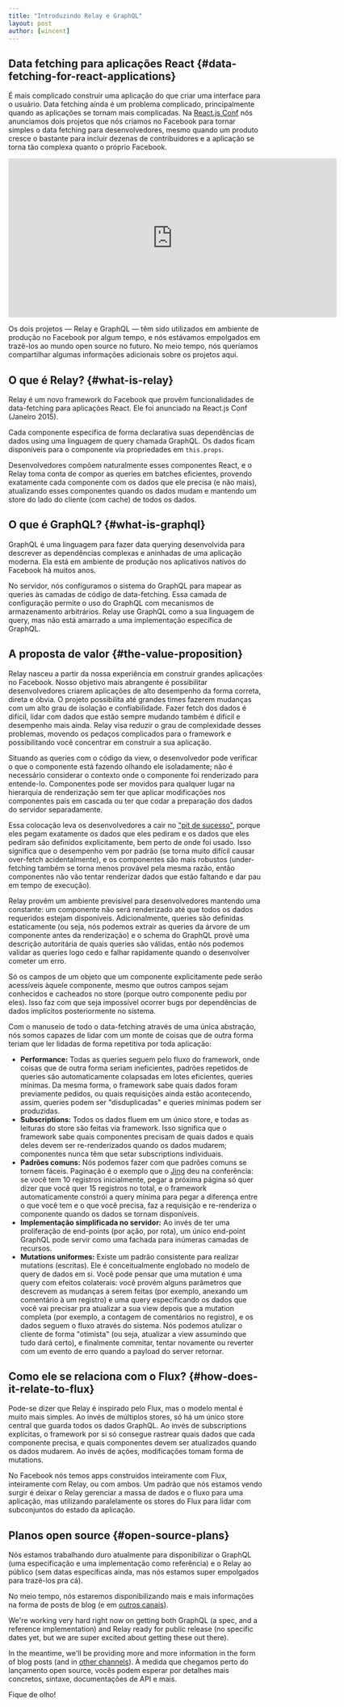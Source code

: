 ```yaml
---
title: "Introduzindo Relay e GraphQL"
layout: post
author: [wincent]
---
```


## Data fetching para aplicações React {#data-fetching-for-react-applications}

É mais complicado construir uma aplicação do que criar uma interface para o usuário. Data fetching ainda é um problema complicado, principalmente quando as aplicações se tornam mais complicadas. Na [React.js Conf](http://conf.reactjs.com/) nós anunciamos dois projetos que nós criamos no Facebook para tornar simples o data fetching para desenvolvedores, mesmo quando um produto cresce o bastante para incluir dezenas de contribuidores e a aplicação se torna tão complexa quanto o próprio Facebook.

<iframe width="650" height="315" src="https://www.youtube-nocookie.com/embed/9sc8Pyc51uU" frameborder="0" allowfullscreen></iframe>

Os dois projetos &mdash; Relay e GraphQL &mdash; têm sido utilizados em ambiente de produção no Facebook por algum tempo, e nós estávamos empolgados em trazê-los ao mundo open source no futuro. No meio tempo, nós queríamos compartilhar algumas informações adicionais sobre os projetos aqui.

<script async class="speakerdeck-embed" data-id="7af7c2f33bf9451a892dcd91de55b7c2" data-ratio="1.29456384323641" src="//speakerdeck.com/assets/embed.js"></script>

## O que é Relay? {#what-is-relay}

Relay é um novo framework do Facebook que provêm funcionalidades de data-fetching para aplicações React. Ele foi anunciado na React.js Conf (Janeiro 2015).

Cada componente especifica de forma declarativa suas dependências de dados using uma linguagem de query chamada GraphQL. Os dados ficam disponíveis para o componente via propriedades em `this.props`.

Desenvolvedores compõem naturalmente esses componentes React, e o Relay toma conta de compor as queries em batches eficientes, provendo exatamente cada componente com os dados que ele precisa (e não mais), atualizando esses componentes quando os dados mudam e mantendo um store do lado do cliente (com cache) de todos os dados.  

## O que é GraphQL? {#what-is-graphql}

GraphQL é uma linguagem para fazer data querying desenvolvida para descrever as dependências complexas e aninhadas de uma aplicação moderna. Ela está em ambiente de produção nos aplicativos nativos do Facebook há muitos anos.

No servidor, nós configuramos o sistema do GraphQL para mapear as queries às camadas de código de data-fetching. Essa camada de configuração permite o uso do GraphQL com mecanismos de armazenamento arbitrários. Relay use GraphQL como a sua linguagem de query, mas não está amarrado a uma implementação específica de GraphQL.

## A proposta de valor {#the-value-proposition}

Relay nasceu a partir da nossa experiência em construir grandes aplicações no Facebook. Nosso objetivo mais abrangente é possibilitar desenvolvedores criarem aplicações de alto desempenho da forma correta, direta e óbvia. O projeto possibilita até grandes times fazerem mudanças com um alto grau de isolação e confiabilidade. Fazer fetch dos dados é difícil, lidar com dados que estão sempre mudando também é difícil e desempenho mais ainda. Relay visa reduzir o grau de complexidade desses problemas, movendo os pedaços complicados para o framework e possibilitando você concentrar em construir a sua aplicação.

Situando as queries com o código da view, o desenvolvedor pode verificar o que o componente está fazendo olhando ele isoladamente; não é necessário considerar o contexto onde o componente foi renderizado para entende-lo. Componentes pode ser movidos para qualquer lugar na hierarquia de renderização sem ter que aplicar modificações nos componentes pais em cascada ou ter que codar a preparação dos dados do servidor separadamente.

Essa colocação leva os desenvolvedores a cair no ["pit de sucesso"](https://english.stackexchange.com/a/77541), porque eles pegam exatamente os dados que eles pediram e os dados que eles pediram são definidos explicitamente, bem perto de onde foi usado. Isso significa que o desempenho vem por padrão (se torna muito difícil causar over-fetch acidentalmente), e os componentes são mais robustos (under-fetching também se torna menos provável pela mesma razão, então componentes não vão tentar renderizar dados que estão faltando e dar pau em tempo de execução).

Relay provêm um ambiente previsível para desenvolvedores mantendo uma constante: um componente não será renderizado até que todos os dados requeridos estejam disponíveis. Adicionalmente, queries são definidas estaticamente (ou seja, nós podemos extrair as queries da árvore de um componente antes da renderização) e o schema do GraphQL provê uma descrição autoritária de quais queries são válidas, então nós podemos validar as queries logo cedo e falhar rapidamente quando o desenvolver cometer um erro.

Só os campos de um objeto que um componente explicitamente pede serão acessíveis àquele componente, mesmo que outros campos sejam conhecidos e cacheados no store (porque outro componente pediu por eles). Isso faz com que seja impossível ocorrer bugs por dependências de dados implícitos posteriormente no sistema. 

Com o manuseio de todo o data-fetching através de uma única abstração, nós somos capazes de lidar com um monte de coisas que de outra forma teriam que ler lidadas de forma repetitiva por toda aplicação:

- **Performance:** Todas as queries seguem pelo fluxo do framework, onde coisas que de outra forma seriam ineficientes, padrões repetidos de queries são automaticamente colapsadas em lotes eficientes, queries mínimas. Da mesma forma, o framework sabe quais dados foram previamente pedidos, ou quais requisições ainda estão acontecendo, assim, queries podem ser "disduplicadas" e queries mínimas podem ser produzidas.
- **Subscriptions:** Todos os dados fluem em um único store, e todas as leituras do store são feitas via framework. Isso significa que o framework sabe quais componentes precisam de quais dados e quais deles devem ser re-renderizados quando os dados mudarem; componentes nunca têm que setar subscriptions individuais.
- **Padrões comuns:** Nós podemos fazer com que padrões comuns se tornem fáceis. Paginação é o exemplo que o [Jing](https://twitter.com/jingc) deu na conferência: se você tem 10 registros inicialmente, pegar a próxima página só quer dizer que você quer 15 registros no total, e o framework automaticamente constrói a query mínima para pegar a diferença entre o que você tem e o que você precisa, faz a requisição e re-renderiza o componente quando os dados se tornam disponíveis.
- **Implementação simplificada no servidor:** Ao invés de ter uma proliferação de end-points (por ação, por rota), um único end-point GraphQL pode servir como uma fachada para inúmeras camadas de recursos.
- **Mutations uniformes:** Existe um padrão consistente para realizar mutations (escritas). Ele é conceitualmente englobado no modelo de query de dados em si. Você pode pensar que uma mutation é uma query com efeitos colaterais: você provém alguns parâmetros que descrevem as mudanças a serem feitas (por exemplo, anexando um comentário à um registro) e uma query especificando os dados que você vai precisar pra atualizar a sua view depois que a mutation completa (por exemplo, a contagem de comentários no registro), e os dados seguem o fluxo através do sistema. Nós podemos atulizar o cliente de forma "otimista" (ou seja, atualizar a view assumindo que tudo dará certo), e finalmente commitar, tentar novamente ou reverter com um evento de erro quando a payload do server retornar.

## Como ele se relaciona com o Flux? {#how-does-it-relate-to-flux}

Pode-se dizer que Relay é inspirado pelo Flux, mas o modelo mental é muito mais simples. Ao invés de múltiplos stores, só há um único store central que guarda todos os dados GraphQL. Ao invés de subscriptions explícitas, o framework por si só consegue rastrear quais dados que cada componente precisa, e quais componentes devem ser atualizados quando os dados mudarem. Ao invés de ações, modificações tomam forma de mutations.

No Facebook nós temos apps construidos inteiramente com Flux, inteiramente com Relay, ou com ambos. Um padrão que nós estamos vendo surgir é deixar o Relay gerenciar a massa de dados e o fluxo para uma aplicação, mas utilizando paralelamente os stores do Flux para lidar com subconjuntos do estado da aplicação.

## Planos open source {#open-source-plans}

Nós estamos trabalhando duro atualmente para disponibilizar o GraphQL (uma especificação e uma implementação como referência) e o Relay ao público (sem datas específicas ainda, mas nós estamos super empolgados para trazê-los pra cá).

No meio tempo, nós estaremos disponibilizando mais e mais informações na forma de posts de blog (e em [outros canais](https://gist.github.com/wincent/598fa75e22bdfa44cf47)). 

We're working very hard right now on getting both GraphQL (a spec, and a reference implementation) and Relay ready for public release (no specific dates yet, but we are super excited about getting these out there).

In the meantime, we'll be providing more and more information in the form of blog posts (and in [other channels](https://gist.github.com/wincent/598fa75e22bdfa44cf47)). À medida que chegamos perto do lançamento open source, vocês podem esperar por detalhes mais concretos, sintaxe, documentações de API e mais.

Fique de olho!

